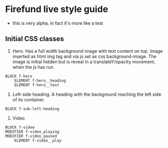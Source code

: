 # Firefund live style guide
- this is very alpha, in fact it's more like a test 

## Initial CSS classes

1. Hero. Has a full width background image with text content on top.
Image inserted as html img tag and via js set as css background-image. The
image is initial hidden but is reveal in a translateY/opacity movement, when
the js has run.
```
BLOCK f-hero
    ELEMENT f-hero__heading
    ELEMENT f-hero__text
```
1. Left-side heading. A heading with the background reaching the left
side of its container.
```
BLOCK f-sub-left-heading
```

1. Video
```
BLOCK f-video
MODIFIER f-video_playing
MODIFIER f-video_paused
    ELEMENT f-video__play
```


